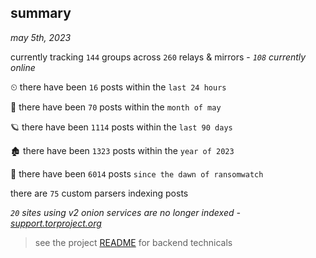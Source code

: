 
## summary
_may 5th, 2023_

currently tracking `144` groups across `260` relays & mirrors - _`108` currently online_

⏲ there have been `16` posts within the `last 24 hours`

🦈 there have been `70` posts within the `month of may`

🪐 there have been `1114` posts within the `last 90 days`

🏚 there have been `1323` posts within the `year of 2023`

🦕 there have been `6014` posts `since the dawn of ransomwatch`

there are `75` custom parsers indexing posts

_`20` sites using v2 onion services are no longer indexed - [support.torproject.org](https://support.torproject.org/onionservices/v2-deprecation/)_

> see the project [README](https://github.com/joshhighet/ransomwatch#ransomwatch--) for backend technicals
